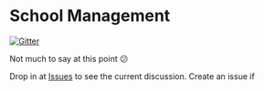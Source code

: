 # School Management

[![Gitter](https://img.shields.io/gitter/room/nwjs/nw.js.svg?maxAge=2592000)](https://gitter.im/tifac/Lobby)

Not much to say at this point :confused:

Drop in at [Issues](https://github.com/tifac/school-mgmt/issues) to see the current discussion. Create an issue if 
